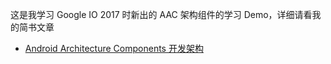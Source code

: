 这是我学习 Google IO 2017 时新出的 AAC 架构组件的学习 Demo，详细请看我的简书文章
* [Android Architecture Components 开发架构](https://www.jianshu.com/p/b8a29407b6e1)
